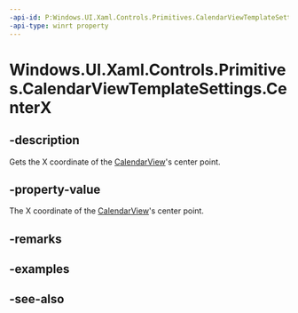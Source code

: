```yaml
---
-api-id: P:Windows.UI.Xaml.Controls.Primitives.CalendarViewTemplateSettings.CenterX
-api-type: winrt property
---
```


<!-- Property syntax
public double CenterX { get; }
-->

# Windows.UI.Xaml.Controls.Primitives.CalendarViewTemplateSettings.CenterX

## -description
Gets the X coordinate of the [CalendarView](../windows.ui.xaml.controls/calendarview.md)'s center point.

## -property-value
The X coordinate of the [CalendarView](../windows.ui.xaml.controls/calendarview.md)'s center point.

## -remarks

## -examples

## -see-also
